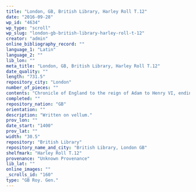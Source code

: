 ```yaml
---
title: "London, GB, British Library, Harley Roll T.12"
date: "2016-09-28"
wp_id: "4634"
wp_type: "scroll"
wp_slug: "london-gb-british-library-harley-roll-t-12"
creator: "admin"
online_bibliography_record: ""
language_1: "Latin"
language_2: ""
lib_lon: ""
meta_title: "London, GB, British Library, Harley Roll T.12"
date_quality: ""
length: "731.5"
repository_city: "London"
number_of_pieces: ""
contents: "Chronicle of England to the reign of Adam to Henry VI, ending with the birth of his son Edward, 1453. \"Considerans cronicorum prolixitatem.\" The genealogy descends from Hoe and Japhet to Brutus."
completed: ""
repository_nation: "GB"
orientation: ""
description: "Written on vellum."
prov_lon: ""
date_start: "1400"
prov_lat: ""
width: "30.5"
repository: "British Library"
repository_name_and_city: "British Library, London GB"
shelfmark: "Harley Roll T.12"
provenance: "Unknown Provenance"
lib_lat: ""
online_images: ""
_scrolls_id: "160"
type: "GB Roy. Gen."
---
```



